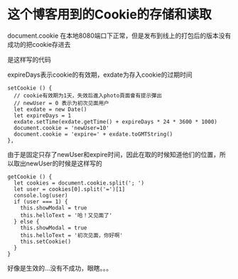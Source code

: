 # 这个博客用到的Cookie的存储和读取

document.cookie 在本地8080端口下正常，但是发布到线上的打包后的版本没有成功的把cookie存进去

是这样写的代码

expireDays表示cookie的有效期，exdate为存入cookie的过期时间

    setCookie () {
      // cookie有效期为1天，失效后進入photo頁面會有提示彈出
      // newUser = 0 表示为初次见面用户
      let exdate = new Date()
      let expireDays = 1
      exdate.setTime(exdate.getTime() + expireDays * 24 * 3600 * 1000)
      document.cookie = 'newUser=10'
      document.cookie = 'expire=' + exdate.toGMTString()
    },

由于是固定只存了newUser和expire时间，因此在取的时候知道他们的位置，所以取出newUser的时候是这样写的

    getCookie () {
      let cookies = document.cookie.split('; ')
      let user = cookies[0].split('=')[1]
      console.log(user)
      if (user === 1) {
        this.showModal = true
        this.helloText = '哈！又见面了'
      } else {
        this.showModal = true
        this.helloText = '初次见面，你好啊'
        this.setCookie()
      }
    }

好像是生效的...没有不成功，眼瞎。。。
